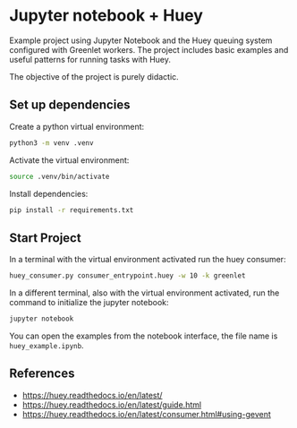 
# Jupyter notebook + Huey

Example project using Jupyter Notebook and the Huey queuing system configured
with Greenlet workers. The project includes basic examples and useful patterns
for running tasks with Huey.

The objective of the project is purely didactic.


## Set up dependencies

Create a python virtual environment:

```sh
python3 -m venv .venv
```

Activate the virtual environment:

```sh
source .venv/bin/activate
```

Install dependencies:

```sh
pip install -r requirements.txt
```

## Start Project

In a terminal with the virtual environment activated run the huey consumer:

```sh
huey_consumer.py consumer_entrypoint.huey -w 10 -k greenlet

```

In a different terminal, also with the virtual environment activated, run
the command to initialize the jupyter notebook:

```sh
jupyter notebook
```

You can open the examples from the notebook interface, the file name
is `huey_example.ipynb`.


## References


- <https://huey.readthedocs.io/en/latest/>
- <https://huey.readthedocs.io/en/latest/guide.html>
- <https://huey.readthedocs.io/en/latest/consumer.html#using-gevent>

